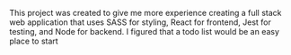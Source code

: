 This project was created to give me more experience creating a full stack web application that uses SASS for styling, React for frontend, Jest for testing, and Node for backend.
I figured that a todo list would be an easy place to start